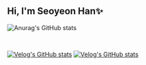 ## Hi, I'm Seoyeon Han✨

<!--
**yeon55/yeon55** is a ✨ _special_ ✨ repository because its `README.md` (this file) appears on your GitHub profile.

Here are some ideas to get you started:

- 🔭 I’m currently working on ...
- 🌱 I’m currently learning ...
- 👯 I’m looking to collaborate on ...
- 🤔 I’m looking for help with ...
- 💬 Ask me about ...
- 📫 How to reach me: ...
- 😄 Pronouns: ...
- ⚡ Fun fact: ...
-->
![Anurag's GitHub stats](https://github-readme-stats.vercel.app/api?username=yeon55&show_icons=true&theme=moltack)

<br/>

[![Velog's GitHub stats](https://velog-readme-stats.vercel.app/api/badge?name=hahan)](https://velog.io/@hahan)
[![Velog's GitHub stats](https://velog-readme-stats.vercel.app/api?name=hahan)](https://github.com/hahan/velog-readme-stats)
